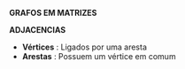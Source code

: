 **GRAFOS EM MATRIZES**

**ADJACENCIAS**
* **Vértices** : Ligados por uma aresta
* **Arestas** : Possuem um vértice em comum

